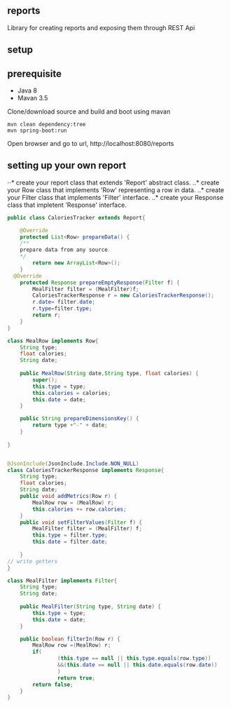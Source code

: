 ## reports
Library for creating reports and exposing them through REST Api

## setup

## prerequisite
* Java 8
* Mavan 3.5

Clone/download source and build and boot using mavan

```
mvn clean dependency:tree
mvn spring-boot:run
```

Open browser and go to url,
http://localhost:8080/reports


## setting up your own report
⋅⋅* create your report class that extends 'Report' abstract class.
..* create your Row class that implements 'Row' representing a row in data.
..* create your Filter class that implements 'Filter' interface.
..* create your Response class that impletent 'Response' interface.

```java
public class CaloriesTracker extends Report{

	@Override
	protected List<Row> prepareData() {
    /**
    prepare data from any source.
    */
		return new ArrayList<Row>();
	}
  @Override
	protected Response prepareEmptyResponse(Filter f) {
		MealFilter filter = (MealFilter)f;
		CaloriesTrackerResponse r = new CaloriesTrackerResponse();
		r.date= filter.date;
		r.type=filter.type;
		return r;
	}
}  
```

```java
class MealRow implements Row{
	String type;
	float calories;
	String date;
	
	public MealRow(String date,String type, float calories) {
		super();
		this.type = type;
		this.calories = calories;
		this.date = date;
	}

	public String prepareDimensionsKey() {
		return type +"-" + date;
	}
	
}
```

```java

@JsonInclude(JsonInclude.Include.NON_NULL)
class CaloriesTrackerResponse implements Response{
	String type;
	float calories;
	String date;
	public void addMetrics(Row r) {
		MealRow row = (MealRow) r;
		this.calories += row.calories;
	}
	public void setFilterValues(Filter f) {
		MealFilter filter = (MealFilter) f;
		this.type = filter.type;
		this.date = filter.date;
		
	}
// write getters
}
```

```java
class MealFilter implements Filter{
	String type;	
	String date;
	
	public MealFilter(String type, String date) {
		this.type = type;
		this.date = date;
	}

	public boolean filterIn(Row r) {
		MealRow row =(MealRow) r;
		if(
				(this.type == null || this.type.equals(row.type))
				&&(this.date == null || this.date.equals(row.date))
				)
				return true;
		return false;
	}
}
```


